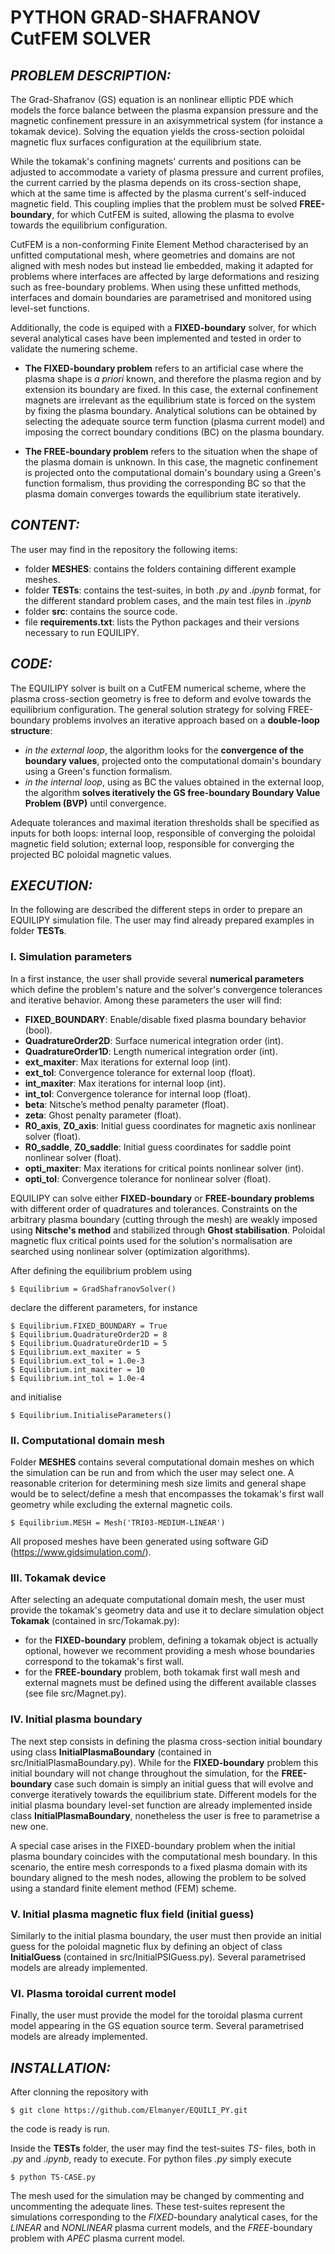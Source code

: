 # **PYTHON GRAD-SHAFRANOV CutFEM SOLVER**

## *PROBLEM DESCRIPTION:*

The Grad-Shafranov (GS) equation is an nonlinear elliptic PDE which models the force balance between the plasma expansion pressure and the magnetic confinement pressure in an axisymmetrical system (for instance a tokamak device). 
Solving the equation yields the cross-section poloidal magnetic flux surfaces configuration at the equilibrium state.

While the tokamak's confining magnets' currents and positions can be adjusted to accommodate a variety of plasma pressure and current profiles, the current carried by the plasma depends on its cross-section shape, which at the same time is affected by the plasma current's self-induced magnetic field. 
This coupling implies that the problem must be solved **FREE-boundary**, for which CutFEM is suited, allowing the plasma to evolve towards the equilibrium configuration.

CutFEM is a non-conforming Finite Element Method characterised by an unfitted computational mesh, where geometries and domains are not aligned with mesh nodes but instead lie embedded, making it adapted for problems where interfaces are affected by large deformations and resizing such as free-boundary problems.
When using these unfitted methods, interfaces and domain boundaries are parametrised and monitored using level-set functions.

Additionally, the code is equiped with a **FIXED-boundary** solver, for which several analytical cases have been implemented and tested in order to validate the numering scheme. 

- **The FIXED-boundary problem** refers to an artificial case where the plasma shape is *a priori* known, and therefore the plasma region and by extension its boundary are fixed.
In this case, the external confinement magnets are irrelevant as the equilibrium state is forced on the system by fixing the plasma boundary.
Analytical solutions can be obtained by selecting the adequate source term function (plasma current model) and imposing the correct boundary conditions (BC) on the plasma boundary. 

- **The FREE-boundary problem** refers to the situation when the shape of the plasma domain is unknown.
In this case, the magnetic confinement is projected onto the computational domain's boundary using a Green's function formalism, thus providing the corresponding BC so that the plasma domain converges towards the equilibrium state iteratively. 

## *CONTENT:*

The user may find in the repository the following items:
- folder **MESHES**: contains the folders containing different example meshes. 
- folder **TESTs**: contains the test-suites, in both *.py* and *.ipynb* format, for the different standard problem cases, and the main test files in *.ipynb*
- folder **src**: contains the source code.
- file **requirements.txt**: lists the Python packages and their versions necessary to run EQUILIPY.

## *CODE:*

The EQUILIPY solver is built on a CutFEM numerical scheme, where the plasma cross-section geometry is free to deform and evolve towards the equilibrium configuration.
The general solution strategy for solving FREE-boundary problems involves an iterative approach based on a **double-loop structure**: 

- *in the external loop*, the algorithm looks for the **convergence of the boundary values**, projected onto the computational domain's boundary using a Green's function formalism.
- *in the internal loop*, using as BC the values obtained in the external loop, the algorithm **solves iteratively the GS free-boundary Boundary Value Problem (BVP)** until convergence.

Adequate tolerances and maximal iteration thresholds shall be specified as inputs for both loops: internal loop, responsible of converging the poloidal magnetic field solution; external loop, responsible for converging the projected BC poloidal magnetic values.   

## *EXECUTION:*

In the following are described the different steps in order to prepare an EQUILIPY simulation file.
The user may find already prepared examples in folder **TESTs**.

### **I. Simulation parameters**

In a first instance, the user shall provide several **numerical parameters** which define the problem's nature and the solver's convergence tolerances and iterative behavior. 
Among these parameters the user will find:

- **FIXED_BOUNDARY**: Enable/disable fixed plasma boundary behavior (bool).    
- **QuadratureOrder2D**: Surface numerical integration order (int).  
- **QuadratureOrder1D**: Length numerical integration order (int).  
- **ext_maxiter**: Max iterations for external loop (int).  
- **ext_tol**: Convergence tolerance for external loop (float).  
- **int_maxiter**: Max iterations for internal loop (int).  
- **int_tol**: Convergence tolerance for internal loop (float).   
- **beta**: Nitsche’s method penalty parameter (float).   
- **zeta**: Ghost penalty parameter (float).  
- **R0_axis**, **Z0_axis**: Initial guess coordinates for magnetic axis nonlinear solver (float).  
- **R0_saddle**, **Z0_saddle**: Initial guess coordinates for saddle point nonlinear solver (float).  
- **opti_maxiter**: Max iterations for critical points nonlinear solver (int).  
- **opti_tol**: Convergence tolerance for nonlinear solver (float).  

EQUILIPY can solve either **FIXED-boundary** or **FREE-boundary problems** with different order of quadratures and tolerances. 
Constraints on the arbitrary plasma boundary (cutting through the mesh) are weakly imposed using **Nitsche's method** and stabilized through **Ghost stabilisation**. 
Poloidal magnetic flux critical points used for the solution's normalisation are searched using nonlinear solver (optimization algorithms). 

After defining the equilibrium problem using 

    $ Equilibrium = GradShafranovSolver()

declare the different parameters, for instance

    $ Equilibrium.FIXED_BOUNDARY = True
    $ Equilibrium.QuadratureOrder2D = 8     
    $ Equilibrium.QuadratureOrder1D = 5     
    $ Equilibrium.ext_maxiter = 5            
    $ Equilibrium.ext_tol = 1.0e-3           
    $ Equilibrium.int_maxiter = 10           
    $ Equilibrium.int_tol = 1.0e-4    

and initialise 

    $ Equilibrium.InitialiseParameters()

### **II. Computational domain mesh**

Folder **MESHES** contains several computational domain meshes on which the simulation can be run and from which the user may select one. 
A reasonable criterion for determining mesh size limits and general shape would be to select/define a mesh that encompasses the tokamak's first wall geometry while excluding the external magnetic coils.


    $ Equilibrium.MESH = Mesh('TRI03-MEDIUM-LINEAR') 

All proposed meshes have been generated using software GiD (https://www.gidsimulation.com/). 

### **III. Tokamak device**

After selecting an adequate computational domain mesh, the user must provide the tokamak's geometry data and use it to declare simulation object **Tokamak** (contained in src/Tokamak.py): 

- for the **FIXED-boundary** problem, defining a tokamak object is actually optional, however we recomment providing a mesh whose boundaries correspond to the tokamak's first wall. 
- for the **FREE-boundary**  problem, both tokamak first wall mesh and external magnets must be defined using the different available classes (see file src/Magnet.py).

### **IV. Initial plasma boundary**

The next step consists in defining the plasma cross-section initial boundary using class **InitialPlasmaBoundary** (contained in src/InitialPlasmaBoundary.py). While for the **FIXED-boundary** problem this initial boundary will not change throughout the simulation, for the **FREE-boundary** case such domain is simply an initial guess that will evolve and converge iteratively towards the equilibrium state. 
Different models for the initial plasma boundary level-set function are already implemented inside class **InitialPlasmaBoundary**, nonetheless the user is free to parametrise a new one.

A special case arises in the FIXED-boundary problem when the initial plasma boundary coincides with the computational mesh boundary. In this scenario, the entire mesh corresponds to a fixed plasma domain with its boundary aligned to the mesh nodes, allowing the problem to be solved using a standard finite element method (FEM) scheme.

### **V. Initial plasma magnetic flux field (initial guess)**

Similarly to the initial plasma boundary, the user must then provide an initial guess for the poloidal magnetic flux by defining an object of class **InitialGuess** (contained in src/InitialPSIGuess.py).
Several parametrised models are already implemented.

### **VI. Plasma toroidal current model**

Finally, the user must provide the model for the toroidal plasma current model appearing in the GS equation source term. 
Several parametrised models are already implemented.





## *INSTALLATION:*

After clonning the repository with 

    $ git clone https://github.com/Elmanyer/EQUILI_PY.git
    
the code is ready is run. 

Inside the **TESTs** folder, the user may find the test-suites *TS-* files, both in *.py* and *.ipynb*, ready to execute. For python files *.py* simply execute 

    $ python TS-CASE.py

The mesh used for the simulation may be changed by commenting and uncommenting the adequate lines. These test-suites represent the simulations corresponding to the *FIXED*-boundary analytical cases, for the *LINEAR* and *NONLINEAR* plasma current models, and the *FREE*-boundary problem with *APEC* plasma current model.




